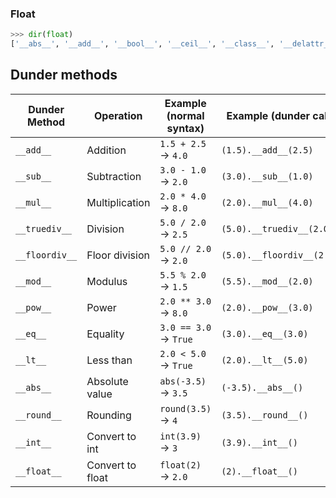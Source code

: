 ### Float

```python
>>> dir(float)
['__abs__', '__add__', '__bool__', '__ceil__', '__class__', '__delattr__', '__dir__', '__divmod__', '__doc__', '__eq__', '__float__', '__floor__', '__floordiv__', '__format__', '__ge__', '__getattribute__', '__getformat__', '__getnewargs__', '__gt__', '__hash__', '__init__', '__init_subclass__', '__int__', '__le__', '__lt__', '__mod__', '__mul__', '__ne__', '__neg__', '__new__', '__pos__', '__pow__', '__radd__', '__rdivmod__', '__reduce__', '__reduce_ex__', '__repr__', '__rfloordiv__', '__rmod__', '__rmul__', '__round__', '__rpow__', '__rsub__', '__rtruediv__', '__setattr__', '__setformat__', '__sizeof__', '__str__', '__sub__', '__subclasshook__', '__truediv__', '__trunc__', 'as_integer_ratio', 'conjugate', 'fromhex', 'hex', 'imag', 'is_integer', 'real']
```

## Dunder methods

| Dunder Method  | Operation        | Example (normal syntax) | Example (dunder call)     |
| -------------- | ---------------- | ----------------------- | ------------------------- |
| `__add__`      | Addition         | `1.5 + 2.5` → `4.0`     | `(1.5).__add__(2.5)`      |
| `__sub__`      | Subtraction      | `3.0 - 1.0` → `2.0`     | `(3.0).__sub__(1.0)`      |
| `__mul__`      | Multiplication   | `2.0 * 4.0` → `8.0`     | `(2.0).__mul__(4.0)`      |
| `__truediv__`  | Division         | `5.0 / 2.0` → `2.5`     | `(5.0).__truediv__(2.0)`  |
| `__floordiv__` | Floor division   | `5.0 // 2.0` → `2.0`    | `(5.0).__floordiv__(2.0)` |
| `__mod__`      | Modulus          | `5.5 % 2.0` → `1.5`     | `(5.5).__mod__(2.0)`      |
| `__pow__`      | Power            | `2.0 ** 3.0` → `8.0`    | `(2.0).__pow__(3.0)`      |
| `__eq__`       | Equality         | `3.0 == 3.0` → `True`   | `(3.0).__eq__(3.0)`       |
| `__lt__`       | Less than        | `2.0 < 5.0` → `True`    | `(2.0).__lt__(5.0)`       |
| `__abs__`      | Absolute value   | `abs(-3.5)` → `3.5`     | `(-3.5).__abs__()`        |
| `__round__`    | Rounding         | `round(3.5)` → `4`      | `(3.5).__round__()`       |
| `__int__`      | Convert to int   | `int(3.9)` → `3`        | `(3.9).__int__()`         |
| `__float__`    | Convert to float | `float(2)` → `2.0`      | `(2).__float__()`         |

